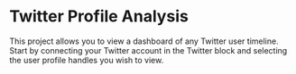 # Twitter Profile Analysis
This project allows you to view a dashboard of any Twitter user timeline. Start by connecting your Twitter account in the Twitter block and selecting the user profile handles you wish to view.